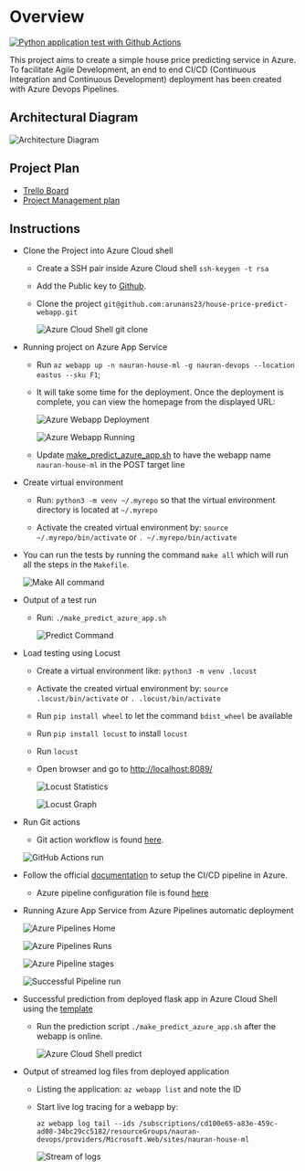 # Overview

[![Python application test with Github Actions](https://github.com/arunans23/house-price-predict-webapp/actions/workflows/pythonapp.yml/badge.svg)](https://github.com/arunans23/house-price-predict-webapp/actions/workflows/pythonapp.yml) 

This project aims to create a simple house price predicting service in Azure. To facilitate Agile Development, an end to end CI/CD (Continuous Integration and Continuous Development) deployment has been created with Azure Devops Pipelines.

## Architectural Diagram
![Architecture Diagram](./images/azure-cicd.png)

## Project Plan

* [Trello Board](https://trello.com/b/q6d0VH5i/house-price-predict-ml-project)
* [Project Management plan](https://github.com/arunans23/house-price-predict-webapp/blob/main/ml-project-management-Q3-2021.xlsx)

## Instructions

* Clone the Project into Azure Cloud shell

    * Create a SSH pair inside Azure Cloud shell `ssh-keygen -t rsa`

    * Add the Public key to [Github](https://docs.github.com/en/github/authenticating-to-github/connecting-to-github-with-ssh/adding-a-new-ssh-key-to-your-github-account).

    * Clone the project `git@github.com:arunans23/house-price-predict-webapp.git`

        ![Azure Cloud Shell git clone](../images/clone-project.png)

* Running project on Azure App Service

    * Run `az webapp up -n nauran-house-ml -g nauran-devops --location eastus --sku F1`;

    * It will take some time for the deployment. Once the deployment is complete, you can view the homepage from the displayed URL:

        ![Azure Webapp Deployment](./images/webapp-deploy.png)

        ![Azure Webapp Running](./images/webapp-running.png)

    * Update [make_predict_azure_app.sh](make_predict_azure_app.sh) to have the webapp name `nauran-house-ml` in the POST target line

* Create virtual environment

    * Run: `python3 -m venv ~/.myrepo` so that the virtual environment directory is located at `~/.myrepo`

    * Activate the created virtual environment by: `source ~/.myrepo/bin/activate` or `. ~/.myrepo/bin/activate`

* You can run the tests by running the command `make all` which will run all the steps in the `Makefile`.

    ![Make All command](./images/run-make-command.png)

* Output of a test run

    * Run: `./make_predict_azure_app.sh`

        ![Predict Command](../images/predict-command.png)

* Load testing using Locust

    * Create a virtual environment like: `python3 -m venv .locust`

    * Activate the created virtual environment by: `source .locust/bin/activate` or `. .locust/bin/activate`

    * Run `pip install wheel` to let the command `bdist_wheel` be available

    * Run `pip install locust` to install `locust`

    * Run `locust`

    * Open browser and go to [http://localhost:8089/](http://localhost:8089/)

        ![Locust Statistics](../images/locust-stats.png)

        ![Locust Graph](../images/locust-charts.png)

* Run Git actions

    * Git action workflow is found [here](https://github.com/arunans23/house-price-predict-webapp/blob/main/.github/workflows/pythonapp.yml).

    ![GitHub Actions run](../images/github-actions-run.png)

* Follow the official [documentation](https://docs.microsoft.com/en-us/azure/devops/pipelines/ecosystems/python-webapp?view=azure-devops) to setup the CI/CD pipeline in Azure.

    * Azure pipeline configuration file is found [here](./azure-pipelines.yml)

* Running Azure App Service from Azure Pipelines automatic deployment

    ![Azure Pipelines Home](./images/pipeline-home.png)

    ![Azure Pipelines Runs](./images/pipeline-run.png)

    ![Azure Pipeline stages](./images/pipeline-stages.png)

    ![Successful Pipeline run](./images/successful-pipeline-run.png)

* Successful prediction from deployed flask app in Azure Cloud Shell using the [template](./make_predict_azure_app.sh)

    * Run the prediction script `./make_predict_azure_app.sh` after the webapp is online.

        ![Azure Cloud Shell predict](./images/predict-command.png)

* Output of streamed log files from deployed application

    * Listing the application: `az webapp list` and note the ID

    * Start live log tracing for a webapp by:

        `az webapp log tail --ids /subscriptions/cd100e65-a83e-459c-ad08-34bc29cc5182/resourceGroups/nauran-devops/providers/Microsoft.Web/sites/nauran-house-ml`

        ![Stream of logs](./images/stream-of-logs.png)
